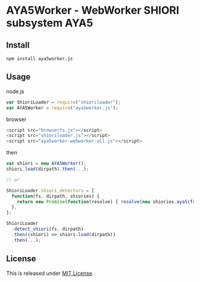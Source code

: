 AYA5Worker - WebWorker SHIORI subsystem AYA5
==========================

Install
--------------------------
```
npm install aya5worker.js
```

Usage
--------------------------
node.js
```javascript
var ShioriLoader = require("shioriloader");
var AYA5Worker = require("aya5worker.js");
```

browser
```javascript
<script src="browserfs.js"></script>
<script src="shioriloader.js"></script>
<script src="aya5worker-webworker-all.js"></script>
```

then
```javascript
var shiori = new AYA5Worker();
shiori.load(dirpath).then(...);

// or

ShioriLoader.shiori_detectors = [
  function(fs, dirpath, shiories) {
    return new Promise(function(resolve) { resolve(new shiories.aya5(fs)) });
  },
];

ShioriLoader
  .detect_shiori(fs, dirpath)
  .then((shiori) => shiori.load(dirpath))
  .then(...);
```

License
--------------------------

This is released under [MIT License](http://narazaka.net/license/MIT?2016).
